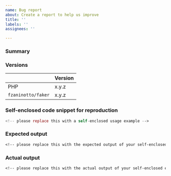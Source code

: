 ```yaml
---
name: Bug report
about: Create a report to help us improve
title: ''
labels: ''
assignees: ''

---
```


### Summary

<!-- provide a summary here -->

### Versions

<!-- Please provide the versions of PHP as well as `fzaninotto/faker` on which the issue has been observed -->

|                    | Version |
|:-------------------|:--------|
| PHP                | x.y.z   |
| `fzaninotto/faker` | x.y.z   |

### Self-enclosed code snippet for reproduction

```php
<!-- please replace this with a self-enclosed usage example -->
```

### Expected output

```txt
<!-- please replace this with the expected output of your self-enclosed example --> 
```

### Actual output

```txt
<!-- please replace this with the actual output of your self-enclosed example --> 
```
